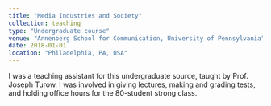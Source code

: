```yaml
---
title: "Media Industries and Society"
collection: teaching
type: "Undergraduate course"
venue: "Annenberg School for Communication, University of Pennsylvania"
date: 2018-01-01
location: "Philadelphia, PA, USA"
---
```


I was a teaching assistant for this undergraduate source, taught by Prof. Joseph Turow. I was involved in giving lectures, making and grading tests, and holding office hours for the 80-student strong class.